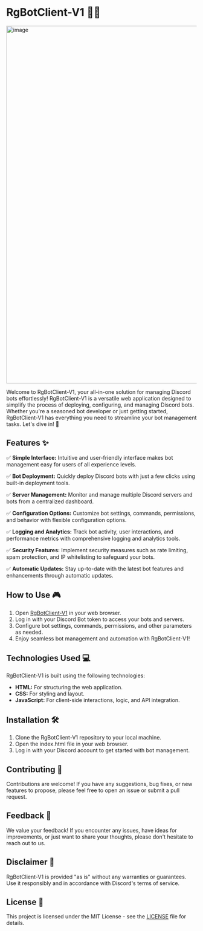# RgBotClient-V1 🤖💼

<img width="1918" height="947" alt="image" src="https://github.com/user-attachments/assets/cb8a3c76-c453-4fe3-b476-58a6996848cb" />

Welcome to RgBotClient-V1, your all-in-one solution for managing Discord bots effortlessly! RgBotClient-V1 is a versatile web application designed to simplify the process of deploying, configuring, and managing Discord bots. Whether you're a seasoned bot developer or just getting started, RgBotClient-V1 has everything you need to streamline your bot management tasks. Let's dive in! 🚀

## Features ✨

✅ **Simple Interface:** Intuitive and user-friendly interface makes bot management easy for users of all experience levels.

✅ **Bot Deployment:** Quickly deploy Discord bots with just a few clicks using built-in deployment tools.

✅ **Server Management:** Monitor and manage multiple Discord servers and bots from a centralized dashboard.

✅ **Configuration Options:** Customize bot settings, commands, permissions, and behavior with flexible configuration options.

✅ **Logging and Analytics:** Track bot activity, user interactions, and performance metrics with comprehensive logging and analytics tools.

✅ **Security Features:** Implement security measures such as rate limiting, spam protection, and IP whitelisting to safeguard your bots.

✅ **Automatic Updates:** Stay up-to-date with the latest bot features and enhancements through automatic updates.

## How to Use 🎮

1. Open [RgBotClient-V1](https://rishabnotfound.github.io/RgBotClient-V1/client/index.html) in your web browser.
2. Log in with your Discord Bot token to access your bots and servers.
3. Configure bot settings, commands, permissions, and other parameters as needed.
4. Enjoy seamless bot management and automation with RgBotClient-V1!

## Technologies Used 💻

RgBotClient-V1 is built using the following technologies:

- **HTML:** For structuring the web application.
- **CSS:** For styling and layout.
- **JavaScript:** For client-side interactions, logic, and API integration.

## Installation 🛠️

1. Clone the RgBotClient-V1 repository to your local machine.
2. Open the index.html file in your web browser.
3. Log in with your Discord account to get started with bot management.

## Contributing 🤝

Contributions are welcome! If you have any suggestions, bug fixes, or new features to propose, please feel free to open an issue or submit a pull request.

## Feedback 📝

We value your feedback! If you encounter any issues, have ideas for improvements, or just want to share your thoughts, please don't hesitate to reach out to us.

## Disclaimer 📣

RgBotClient-V1 is provided "as is" without any warranties or guarantees. Use it responsibly and in accordance with Discord's terms of service.

## License 📄

This project is licensed under the MIT License - see the [LICENSE](LICENSE) file for details.
